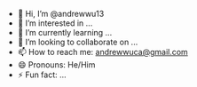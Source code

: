 - 👋 Hi, I’m @andrewwu13
- 👀 I’m interested in ...
- 🌱 I’m currently learning ...
- 💞️ I’m looking to collaborate on ...
- 📫 How to reach me: andrewwuca@gmail.com
- 😄 Pronouns: He/Him
- ⚡ Fun fact: ...

<!---
andrewwu13/andrewwu13 is a ✨ special ✨ repository because its `README.md` (this file) appears on your GitHub profile.
You can click the Preview link to take a look at your changes.
--->
